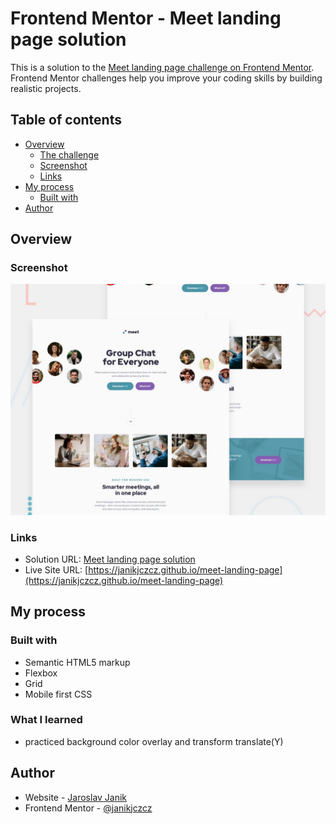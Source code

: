 # Frontend Mentor - Meet landing page solution

This is a solution to the [Meet landing page challenge on Frontend Mentor](https://www.frontendmentor.io/challenges/meet-landing-page-rbTDS6OUR). Frontend Mentor challenges help you improve your coding skills by building realistic projects. 

## Table of contents

- [Overview](#overview)
  - [The challenge](#the-challenge)
  - [Screenshot](#screenshot)
  - [Links](#links)
- [My process](#my-process)
  - [Built with](#built-with)
- [Author](#author)

## Overview

### Screenshot

![](./screenshot.jpg)

### Links

- Solution URL: [Meet landing page solution](#)
- Live Site URL: [https://janikjczcz.github.io/meet-landing-page](https://janikjczcz.github.io/meet-landing-page)

## My process

### Built with

- Semantic HTML5 markup
- Flexbox
- Grid
- Mobile first CSS

### What I learned

- practiced background color overlay and transform translate(Y)

## Author

- Website - [Jaroslav Janik](https://www.jaroslavjanik.cz)
- Frontend Mentor - [@janikjczcz](https://www.frontendmentor.io/profile/janikjczcz)